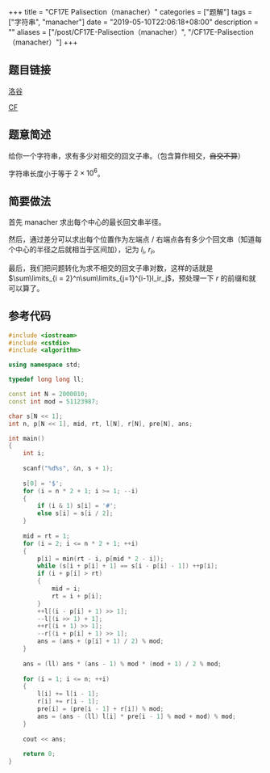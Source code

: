 +++
title = "CF17E Palisection（manacher）"
categories = ["题解"]
tags = ["字符串", "manacher"]
date = "2019-05-10T22:06:18+08:00"
description = ""
aliases = ["/post/CF17E-Palisection（manacher）", "/CF17E-Palisection（manacher）"]
+++


## 题目链接

[洛谷](https://www.luogu.org/problemnew/show/CF17E)

[CF](https://codeforces.com/contest/17/problem/E)

## 题意简述

给你一个字符串，求有多少对相交的回文子串。（包含算作相交，~~自交不算~~）

字符串长度小于等于 $2\times 10^6$。

<!--more-->

## 简要做法

首先 manacher 求出每个中心的最长回文串半径。

然后，通过差分可以求出每个位置作为左端点 / 右端点各有多少个回文串（知道每个中心的半径之后就相当于区间加），记为 $l_i$, $r_i$。

最后，我们把问题转化为求不相交的回文子串对数，这样的话就是 $\sum\limits_{i = 2}^n\sum\limits_{j=1}^{i-1}l_ir_j$，预处理一下 $r​$ 的前缀和就可以算了。

## 参考代码

```cpp
#include <iostream>
#include <cstdio>
#include <algorithm>

using namespace std;

typedef long long ll;

const int N = 2000010;
const int mod = 51123987;

char s[N << 1];
int n, p[N << 1], mid, rt, l[N], r[N], pre[N], ans;

int main()
{
	int i;
	
	scanf("%d%s", &n, s + 1);
	
	s[0] = '$';
	for (i = n * 2 + 1; i >= 1; --i)
	{
		if (i & 1) s[i] = '#';
		else s[i] = s[i / 2];
	}
	
	mid = rt = 1;
	for (i = 2; i <= n * 2 + 1; ++i)
	{
		p[i] = min(rt - i, p[mid * 2 - i]);
		while (s[i + p[i] + 1] == s[i - p[i] - 1]) ++p[i];
		if (i + p[i] > rt)
		{
			mid = i;
			rt = i + p[i];
		}
		++l[(i - p[i] + 1) >> 1];
		--l[(i >> 1) + 1];
		++r[(i + 1) >> 1];
		--r[(i + p[i] + 1) >> 1];
		ans = (ans + (p[i] + 1) / 2) % mod;
	}
	
	ans = (ll) ans * (ans - 1) % mod * (mod + 1) / 2 % mod;
	
	for (i = 1; i <= n; ++i)
	{
		l[i] += l[i - 1];
		r[i] += r[i - 1];
		pre[i] = (pre[i - 1] + r[i]) % mod;
		ans = (ans - (ll) l[i] * pre[i - 1] % mod + mod) % mod;
	}
	
	cout << ans;
	
	return 0;
}
```


